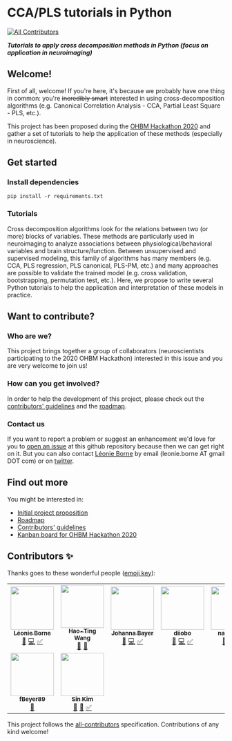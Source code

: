 # CCA/PLS tutorials in Python
<!-- ALL-CONTRIBUTORS-BADGE:START - Do not remove or modify this section -->
[![All Contributors](https://img.shields.io/badge/all_contributors-9-orange.svg?style=flat-square)](#contributors-)
<!-- ALL-CONTRIBUTORS-BADGE:END -->
***Tutorials to apply cross decomposition methods in Python (focus on application in neuroimaging)***

## Welcome!

First of all, welcome! If you're here, it's because we probably have one thing in common: you're ~~incredibly smart~~ interested in using cross-decomposition algorithms (e.g. Canonical Correlation Analysis - CCA, Partial Least Square - PLS, etc.).

This project has been proposed during the [OHBM Hackathon 2020](https://ohbm.github.io/hackathon2020/) and gather a set of tutorials to help the application of these methods (especially in neuroscience).

## Get started

### Install dependencies
```
pip install -r requirements.txt
```

### Tutorials

Cross decomposition algorithms look for the relations between two (or more) blocks of variables. These methods are particularly used in neuroimaging to analyze associations between physiological/behavioral variables and brain structure/function.
Between unsupervised and supervised modeling, this family of algorithms has many members (e.g. CCA, PLS regression, PLS canonical, PLS-PM, etc.) and many approaches are possible to validate the trained model (e.g. cross validation, bootstrapping, permutation test, etc.).
Here, we propose to write several Python tutorials to help the application and interpretation of these models in practice.

## Want to contribute?

### Who are we?

This project brings together a group of collaborators (neuroscientists participating to the 2020 OHBM Hackathon) interested in this issue and you are very welcome to join us!

### How can you get involved?

In order to help the development of this project, please check out the [contributors' guidelines](CONTRIBUTING.md) and the [roadmap](../../issues/3).

### Contact us

If you want to report a problem or suggest an enhancement we'd love for you to [open an issue](../../issues) at this github repository because then we can get right on it. But you can also contact [Léonie Borne](https://www.newcastle.edu.au/profile/leonie-borne-749) by email (leonie.borne AT gmail DOT com) or on [twitter](https://twitter.com/LeonieBorne).

## Find out more
You might be interested in:

* [Initial project proposition](https://github.com/ohbm/hackathon2020/issues/149)
* [Roadmap](../../issues/3)
* [Contributors' guidelines](CONTRIBUTING.md)
* [Kanban board for OHBM Hackathon 2020](https://github.com/LeonieBorne/plstuto/projects/1)

## Contributors ✨

Thanks goes to these wonderful people ([emoji key](https://allcontributors.org/docs/en/emoji-key)):

<!-- ALL-CONTRIBUTORS-LIST:START - Do not remove or modify this section -->
<!-- prettier-ignore-start -->
<!-- markdownlint-disable -->
<table>
  <tr>
    <td align="center"><a href="https://github.com/LeonieBorne"><img src="https://avatars0.githubusercontent.com/u/19991748?v=4" width="100px;" alt=""/><br /><sub><b>Léonie Borne</b></sub></a><br /><a href="#design-LeonieBorne" title="Design">🎨</a> <a href="https://github.com/LeonieBorne/plstuto/commits?author=LeonieBorne" title="Code">💻</a> <a href="#tutorial-LeonieBorne" title="Tutorials">✅</a></td>
    <td align="center"><a href="https://wanghaoting.com/"><img src="https://avatars3.githubusercontent.com/u/13743617?v=4" width="100px;" alt=""/><br /><sub><b>Hao-Ting Wang</b></sub></a><br /><a href="#ideas-htwangtw" title="Ideas, Planning, & Feedback">🤔</a> <a href="#question-htwangtw" title="Answering Questions">💬</a></td>
    <td align="center"><a href="https://github.com/likeajumprope"><img src="https://avatars0.githubusercontent.com/u/23728822?v=4" width="100px;" alt=""/><br /><sub><b>Johanna Bayer</b></sub></a><br /><a href="#ideas-likeajumprope" title="Ideas, Planning, & Feedback">🤔</a> <a href="https://github.com/LeonieBorne/plstuto/commits?author=likeajumprope" title="Code">💻</a> <a href="#tutorial-likeajumprope" title="Tutorials">✅</a></td>
    <td align="center"><a href="https://github.com/diiobo"><img src="https://avatars3.githubusercontent.com/u/32033439?v=4" width="100px;" alt=""/><br /><sub><b>diiobo</b></sub></a><br /><a href="#ideas-diiobo" title="Ideas, Planning, & Feedback">🤔</a> <a href="https://github.com/LeonieBorne/plstuto/commits?author=diiobo" title="Code">💻</a> <a href="#tutorial-diiobo" title="Tutorials">✅</a></td>
    <td align="center"><a href="https://github.com/nadinespy"><img src="https://avatars0.githubusercontent.com/u/46372572?v=4" width="100px;" alt=""/><br /><sub><b>nadinespy</b></sub></a><br /><a href="#ideas-nadinespy" title="Ideas, Planning, & Feedback">🤔</a> <a href="https://github.com/LeonieBorne/plstuto/commits?author=nadinespy" title="Code">💻</a> <a href="#tutorial-nadinespy" title="Tutorials">✅</a></td>
    <td align="center"><a href="https://github.com/IsabellaBreukelaar"><img src="https://avatars2.githubusercontent.com/u/16314387?v=4" width="100px;" alt=""/><br /><sub><b>IsabellaBreukelaar</b></sub></a><br /><a href="#ideas-IsabellaBreukelaar" title="Ideas, Planning, & Feedback">🤔</a> <a href="https://github.com/LeonieBorne/plstuto/commits?author=IsabellaBreukelaar" title="Documentation">📖</a> <a href="#tutorial-IsabellaBreukelaar" title="Tutorials">✅</a></td>
    <td align="center"><a href="https://github.com/SaraMorsy"><img src="https://avatars2.githubusercontent.com/u/41592024?v=4" width="100px;" alt=""/><br /><sub><b>SaraMorsy</b></sub></a><br /><a href="#ideas-SaraMorsy" title="Ideas, Planning, & Feedback">🤔</a> <a href="https://github.com/LeonieBorne/plstuto/pulls?q=is%3Apr+reviewed-by%3ASaraMorsy" title="Reviewed Pull Requests">👀</a> <a href="#example-SaraMorsy" title="Examples">💡</a></td>
  </tr>
  <tr>
    <td align="center"><a href="https://github.com/fBeyer89"><img src="https://avatars2.githubusercontent.com/u/9799829?v=4" width="100px;" alt=""/><br /><sub><b>fBeyer89</b></sub></a><br /><a href="#ideas-fBeyer89" title="Ideas, Planning, & Feedback">🤔</a></td>
    <td align="center"><a href="https://orcid.org/0000-0003-4652-3758"><img src="https://avatars1.githubusercontent.com/u/7570456?v=4" width="100px;" alt=""/><br /><sub><b>Sin Kim</b></sub></a><br /><a href="#ideas-AKSoo" title="Ideas, Planning, & Feedback">🤔</a> <a href="https://github.com/LeonieBorne/plstuto/commits?author=AKSoo" title="Documentation">📖</a> <a href="#tutorial-AKSoo" title="Tutorials">✅</a></td>
  </tr>
</table>

<!-- markdownlint-enable -->
<!-- prettier-ignore-end -->
<!-- ALL-CONTRIBUTORS-LIST:END -->

This project follows the [all-contributors](https://github.com/all-contributors/all-contributors) specification. Contributions of any kind welcome!
